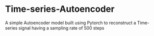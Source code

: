 # Time-series-Autoencoder
A simple Autoencoder model built using Pytorch to reconstruct a Time-series signal having a sampling rate of 500 steps
